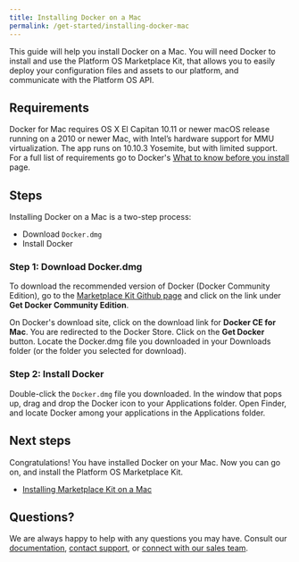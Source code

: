 ```yaml
---
title: Installing Docker on a Mac
permalink: /get-started/installing-docker-mac
---
```

This guide will help you install Docker on a Mac. You will need Docker to install and use the Platform OS Marketplace Kit, that allows you to easily deploy your configuration files and assets to our platform, and communicate with the Platform OS API.  

## Requirements

Docker for Mac requires OS X El Capitan 10.11 or newer macOS release running on a 2010 or newer Mac, with Intel’s hardware support for MMU virtualization. The app runs on 10.10.3 Yosemite, but with limited support.  For a full list of requirements go to Docker's [What to know before you install](https://docs.docker.com/docker-for-mac/install/#what-to-know-before-you-install) page. 

## Steps 

Installing Docker on a Mac is a two-step process:

*   Download `Docker.dmg`
*   Install Docker

### Step 1: Download Docker.dmg
To download the recommended version of Docker (Docker Community Edition), go to the [Marketplace Kit Github page](https://github.com/mdyd-dev/marketplace-kit) and click on the link under **Get Docker Community Edition**.  

On Docker's download site, click on the download link for **Docker CE for Mac**. You are redirected to the Docker Store. Click on the **Get Docker** button. Locate the Docker.dmg file you downloaded in your Downloads folder (or the folder you selected for download). 

### Step 2: Install Docker

Double-click the `Docker.dmg` file you downloaded. In the window that pops up, drag and drop the Docker icon to your Applications folder. Open Finder, and locate Docker among your applications in the Applications folder. 

## Next steps
Congratulations! You have installed Docker on your Mac. Now you can go on, and install the Platform OS Marketplace Kit. 

* [Installing Marketplace Kit on a Mac]()

## Questions?

We are always happy to help with any questions you may have. Consult our  [documentation](), [contact support](), or  [connect with our sales team](). 

